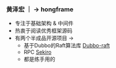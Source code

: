 ### 黄泽宏 ｜  -> hongframe

- 专注于基础架构 & 中间件
- 热衷于阅读优秀框架源码
- 有两个半成品开源项目 -> 
  - 基于Dubbo的Raft算法库 [Dubbo-raft](https://github.com/zehonghuang/dubbo-raft)
  - RPC [Sekiro](https://github.com/zehonghuang/sekiro) 
  - 都是练手用的

<!--
涉及的技术栈，包括但不限于

![](https://raw.githubusercontent.com/zehonghuang/github_blog_bak/master/source/image/%E7%9F%A5%E8%AF%86%E5%9B%BE%E8%B0%B1.png)
-->

<!--
**zehonghuang/zehonghuang** is a ✨ _special_ ✨ repository because its `README.md` (this file) appears on your GitHub profile.

Here are some ideas to get you started:

- 🔭 I’m currently working on ...
- 🌱 I’m currently learning ...
- 👯 I’m looking to collaborate on ...
- 🤔 I’m looking for help with ...
- 💬 Ask me about ...
- 📫 How to reach me: ...
- 😄 Pronouns: ...
- ⚡ Fun fact: ...
-->
